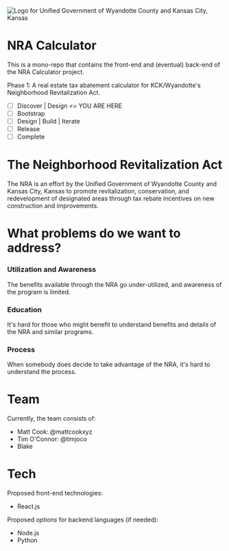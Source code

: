 ![Logo for Unified Government of Wyandotte County and Kansas City, Kansas](https://www.wycokck.org/WycoKCK/media/WycoKCK/CSS/logo.png)

# NRA Calculator

This is a mono-repo that contains the front-end and (eventual) back-end of the NRA Calculator project.

Phase 1: A real estate tax abatement calculator for KCK/Wyandotte's Neighborhood Revitalization Act.

- [ ] Discover | Design <= YOU ARE HERE
- [ ] Bootstrap
- [ ] Design | Build | Iterate
- [ ] Release
- [ ] Complete

# The Neighborhood Revitalization Act

The NRA is an effort by the Unified Government of Wyandotte County and Kansas City, Kansas to promote revitalization, conservation, and redevelopment of designated areas through tax rebate incentives on new construction and improvements.

# What problems do we want to address?

### Utilization and Awareness

The benefits available through the NRA go under-utilized, and awareness of the program is limited.

### Education

It's hard for those who might benefit to understand benefits and details of the NRA and similar programs.

### Process

When somebody does decide to take advantage of the NRA, it's hard to understand the process.

# Team

Currently, the team consists of:

- Matt Cook: @mattcookxyz
- Tim O'Connor: @timjoco
- Blake

# Tech

Proposed front-end technologies:

- React.js

Proposed *options* for backend languages (if needed):

- Node.js
- Python